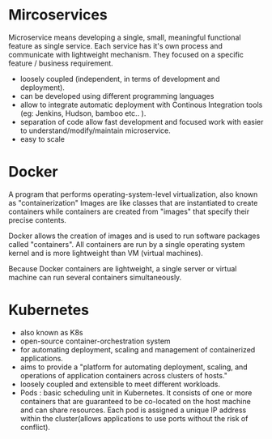# Mircoservices
Microservice means developing a single, small, meaningful functional feature as single service.
Each service has it's own process and communicate with lightweight mechanism. 
They focused on a specific feature / business requirement.

- loosely coupled (independent, in terms of development and deployment).
- can be developed using different programming languages
- allow to integrate automatic deployment with Continous Integration tools (eg: Jenkins, Hudson, bamboo etc.. ).
- separation of code allow fast development and focused work with easier to understand/modify/maintain microservice.
- easy to scale


# Docker
A program that performs operating-system-level virtualization, also known as "containerization"
Images are like classes that are instantiated to create containers while containers are created from "images" that specify their precise contents.

Docker allows the creation of images and is used to run software packages called "containers". 
All containers are run by a single operating system kernel and is more lightweight than VM (virtual machines). 

Because Docker containers are lightweight, a single server or virtual machine can run several containers simultaneously.

# Kubernetes
- also known as K8s
- open-source container-orchestration system 
- for automating deployment, scaling and management of containerized applications.
- aims to provide a "platform for automating deployment, scaling, and operations of application containers across clusters of hosts."
- loosely coupled and extensible to meet different workloads.
- Pods : basic scheduling unit in Kubernetes. It consists of one or more containers that are guaranteed to be co-located on the host machine and can share resources. Each pod is assigned a unique IP address within the cluster(allows applications to use ports without the risk of conflict).

